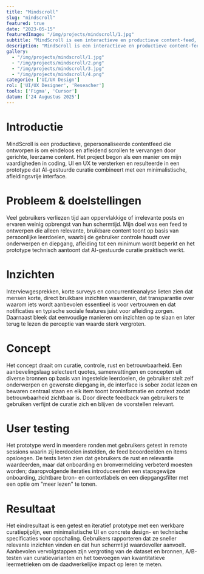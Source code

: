 ```yaml
---
title: "Mindscroll"
slug: "mindscroll"
featured: true
date: "2023-05-15"
featuredImage: "/img/projects/mindscroll/1.jpg"
subtitle: "MindScroll is een interactieve en productieve content-feed, volledig afgestemd op jouw interesses. In plaats van eindeloos scrollen door irrelevante of oppervlakkige posts, brengt MindScroll je enkel de content die je écht verder helpt, van prikkelende quotes tot diepgaande ideeën uit boeken, artikelen en meer."
description: "MindScroll is een interactieve en productieve content-feed, volledig afgestemd op jouw interesses. In plaats van eindeloos scrollen door irrelevante of oppervlakkige posts, brengt MindScroll je enkel de content die je écht verder helpt, van prikkelende quotes tot diepgaande ideeën uit boeken, artikelen en meer."
gallery:
  - "/img/projects/mindscroll/1.jpg"
  - "/img/projects/mindscroll/2.png"
  - "/img/projects/mindscroll/3.jpg"
  - "/img/projects/mindscroll/4.png"
categorie: ['UI/UX Design']
rol: ['UI/UX Designer', 'Reseacher']
tools: ['Figma', 'Cursor']
datum: ['24 Augustus 2025']
---
```


# Introductie

MindScroll is een productieve, gepersonaliseerde contentfeed die ontworpen is om eindeloos en afleidend scrollen te vervangen door gerichte, leerzame content. Het project begon als een manier om mijn vaardigheden in coding, UI en UX te versterken en resulteerde in een prototype dat AI-gestuurde curatie combineert met een minimalistische, afleidingsvrije interface.

# Probleem & doelstellingen

Veel gebruikers verliezen tijd aan oppervlakkige of irrelevante posts en ervaren weinig opbrengst van hun schermtijd. Mijn doel was een feed te ontwerpen die alleen relevante, bruikbare content toont op basis van persoonlijke leerdoelen, waarbij de gebruiker controle houdt over onderwerpen en diepgang, afleiding tot een minimum wordt beperkt en het prototype technisch aantoont dat AI-gestuurde curatie praktisch werkt.

# Inzichten

Interviewgesprekken, korte surveys en concurrentieanalyse lieten zien dat mensen korte, direct bruikbare inzichten waarderen, dat transparantie over waarom iets wordt aanbevolen essentieel is voor vertrouwen en dat notificaties en typische sociale features juist voor afleiding zorgen. Daarnaast bleek dat eenvoudige manieren om inzichten op te slaan en later terug te lezen de perceptie van waarde sterk vergroten.

# Concept

Het concept draait om curatie, controle, rust en betrouwbaarheid. Een aanbevelingslaag selecteert quotes, samenvattingen en concepten uit diverse bronnen op basis van ingestelde leerdoelen, de gebruiker stelt zelf onderwerpen en gewenste diepgang in, de interface is sober zodat lezen en bewaren centraal staan en elk item toont broninformatie en context zodat betrouwbaarheid zichtbaar is. Door directe feedback van gebruikers te gebruiken verfijnt de curatie zich en blijven de voorstellen relevant.

# User testing

Het prototype werd in meerdere ronden met gebruikers getest in remote sessions waarin zij leerdoelen instelden, de feed beoordeelden en items opsloegen. De tests lieten zien dat gebruikers de rust en relevantie waardeerden, maar dat onboarding en bronvermelding verbeterd moesten worden; daaropvolgende iteraties introduceerden een stapsgewijze onboarding, zichtbare bron- en contextlabels en een diepgangsfilter met een optie om "meer lezen" te tonen.

# Resultaat

Het eindresultaat is een getest en iteratief prototype met een werkbare curatiepijplijn, een minimalistische UI en concrete design- en technische specificaties voor opschaling. Gebruikers rapporteren dat ze sneller relevante inzichten vinden en dat hun schermtijd waardevoller aanvoelt. Aanbevolen vervolgstappen zijn vergroting van de dataset en bronnen, A/B-testen van curatievarianten en het toevoegen van kwantitatieve leermetrieken om de daadwerkelijke impact op leren te meten.